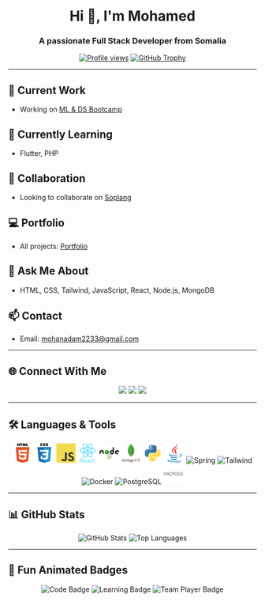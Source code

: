 <h1 align="center">Hi 👋, I'm Mohamed</h1>
<h3 align="center">A passionate Full Stack Developer from Somalia</h3>

<p align="center">
  <a href="https://github.com/mohanadam2233"><img src="https://komarev.com/ghpvc/?username=mohanadam2233&label=Profile%20views&color=0e75b6&style=flat" alt="Profile views" /></a>
  <a href="https://github.com/ryo-ma/github-profile-trophy"><img src="https://github-profile-trophy.vercel.app/?username=mohanadam2233&theme=radical" alt="GitHub Trophy" /></a>
</p>

---

## 🔭 Current Work
- Working on [ML & DS Bootcamp](https://github.com/mohanadam2233/ds-ml-bootcamp)

## 🌱 Currently Learning
- Flutter, PHP

## 👯 Collaboration
- Looking to collaborate on [Soplang](https://github.com/soplang)

## 💻 Portfolio
- All projects: [Portfolio](https://github.com/mohanadam2233/Portfolio)

## 💬 Ask Me About
- HTML, CSS, Tailwind, JavaScript, React, Node.js, MongoDB

## 📫 Contact
- Email: mohanadam2233@gmail.com

---

## 🌐 Connect With Me

<p align="center">
  <a href="https://linkedin.com/in/mohanadam2233" target="_blank"><img src="https://img.shields.io/badge/LinkedIn-0A66C2?style=for-the-badge&logo=linkedin&logoColor=white&labelColor=0A66C2" /></a>
  <a href="https://twitter.com/mohanadam2233" target="_blank"><img src="https://img.shields.io/badge/Twitter-1DA1F2?style=for-the-badge&logo=twitter&logoColor=white&labelColor=1DA1F2" /></a>
  <a href="https://github.com/mohanadam2233" target="_blank"><img src="https://img.shields.io/badge/GitHub-181717?style=for-the-badge&logo=github&logoColor=white&labelColor=181717" /></a>
</p>

---

## 🛠️ Languages & Tools

<p align="center">
  <img src="https://raw.githubusercontent.com/devicons/devicon/master/icons/html5/html5-original-wordmark.svg" alt="HTML5" width="40" height="40"/>
  <img src="https://raw.githubusercontent.com/devicons/devicon/master/icons/css3/css3-original-wordmark.svg" alt="CSS3" width="40" height="40"/>
  <img src="https://raw.githubusercontent.com/devicons/devicon/master/icons/javascript/javascript-original.svg" alt="JS" width="40" height="40"/>
  <img src="https://raw.githubusercontent.com/devicons/devicon/master/icons/react/react-original-wordmark.svg" alt="React" width="40" height="40"/>
  <img src="https://raw.githubusercontent.com/devicons/devicon/master/icons/nodejs/nodejs-original-wordmark.svg" alt="NodeJS" width="40" height="40"/>
  <img src="https://raw.githubusercontent.com/devicons/devicon/master/icons/mongodb/mongodb-original-wordmark.svg" alt="MongoDB" width="40" height="40"/>
  <img src="https://raw.githubusercontent.com/devicons/devicon/master/icons/python/python-original.svg" alt="Python" width="40" height="40"/>
  <img src="https://raw.githubusercontent.com/devicons/devicon/master/icons/java/java-original.svg" alt="Java" width="40" height="40"/>
  <img src="https://www.vectorlogo.zone/logos/springio/springio-icon.svg" alt="Spring" width="40" height="40"/>
  <img src="https://www.vectorlogo.zone/logos/tailwindcss/tailwindcss-icon.svg" alt="Tailwind" width="40" height="40"/>
  <img src="https://www.docker.com/wp-content/uploads/2022/03/Moby-logo.png" alt="Docker" width="40" height="40"/>
  <img src="https://www.vectorlogo.zone/logos/postgresql/postgresql-icon.svg" alt="PostgreSQL" width="40" height="40"/>
  <img src="https://raw.githubusercontent.com/devicons/devicon/master/icons/express/express-original-wordmark.svg" alt="ExpressJS" width="40" height="40"/>
</p>

---

## 📊 GitHub Stats

<p align="center">
  <img src="https://github-readme-stats.vercel.app/api?username=mohanadam2233&show_icons=true&locale=en&theme=radical" alt="GitHub Stats" />
  <img src="https://github-readme-stats.vercel.app/api/top-langs/?username=mohanadam2233&layout=compact&theme=radical" alt="Top Languages" />
</p>

---

## 🌟 Fun Animated Badges

<p align="center">
  <img src="https://img.shields.io/badge/Code-Passionate-ff69b4?style=for-the-badge&logo=github" alt="Code Badge"/>
  <img src="https://img.shields.io/badge/Always_Learning-Yes-00bfff?style=for-the-badge&logo=book" alt="Learning Badge"/>
  <img src="https://img.shields.io/badge/Team_Player-100%25-green?style=for-the-badge&logo=git" alt="Team Player Badge"/>
</p>

